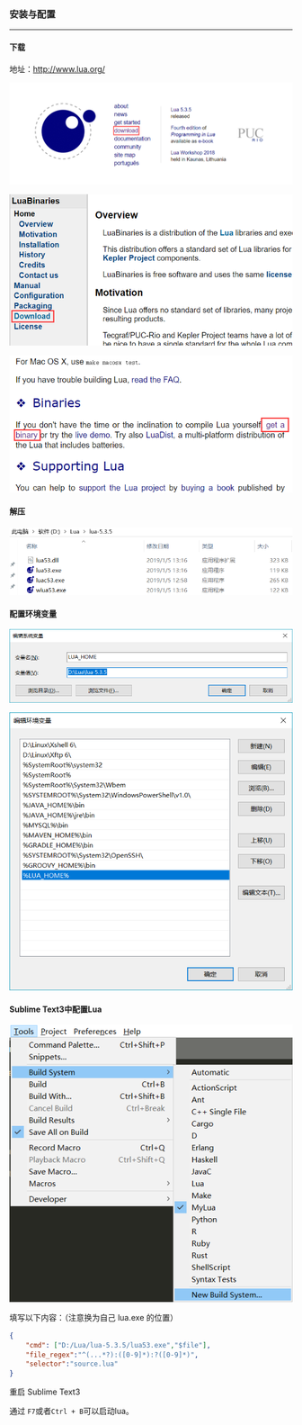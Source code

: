 ### 安装与配置

----------------------

#### 下载

地址：<http://www.lua.org/>

![](https://github.com/song-qingwei/Learn/blob/master/Lua/%E6%88%AA%E5%9B%BE/%E5%9F%BA%E7%A1%80%E7%AF%87/%E7%AC%AC%E4%B8%80%E6%AD%A5.png?raw=true)

![](https://github.com/song-qingwei/Learn/blob/master/Lua/%E6%88%AA%E5%9B%BE/%E5%9F%BA%E7%A1%80%E7%AF%87/%E7%AC%AC%E4%B8%89%E6%AD%A5.png?raw=true)

![](https://github.com/song-qingwei/Learn/blob/master/Lua/%E6%88%AA%E5%9B%BE/%E5%9F%BA%E7%A1%80%E7%AF%87/%E7%AC%AC%E4%BA%8C%E6%AD%A5.png?raw=true)

#### 解压

![](https://github.com/song-qingwei/Learn/blob/master/Lua/%E6%88%AA%E5%9B%BE/%E5%9F%BA%E7%A1%80%E7%AF%87/%E8%A7%A3%E5%8E%8B%E7%BB%93%E6%9E%84.png?raw=true)

#### 配置环境变量

![](https://github.com/song-qingwei/Learn/blob/master/Lua/%E6%88%AA%E5%9B%BE/%E5%9F%BA%E7%A1%80%E7%AF%87/%E9%85%8D%E7%BD%AE%E7%8E%AF%E5%A2%83%E5%8F%98%E9%87%8F1.png?raw=true)

![](https://github.com/song-qingwei/Learn/blob/master/Lua/%E6%88%AA%E5%9B%BE/%E5%9F%BA%E7%A1%80%E7%AF%87/%E9%85%8D%E7%BD%AE%E7%8E%AF%E5%A2%83%E5%8F%98%E9%87%8F2.png?raw=true)

#### Sublime Text3中配置Lua

![](https://github.com/song-qingwei/Learn/blob/master/Lua/%E6%88%AA%E5%9B%BE/%E5%9F%BA%E7%A1%80%E7%AF%87/sublime%E4%B8%AD%E9%85%8D%E7%BD%AElua.png?raw=true)

填写以下内容：（注意换为自己 lua.exe 的位置）

```json
{  
    "cmd": ["D:/Lua/lua-5.3.5/lua53.exe","$file"],  
    "file_regex":"^(...*?):([0-9]*):?([0-9]*)",  
    "selector":"source.lua"  
} 
```

重启 Sublime Text3

通过 `F7`或者`Ctrl + B`可以启动lua。